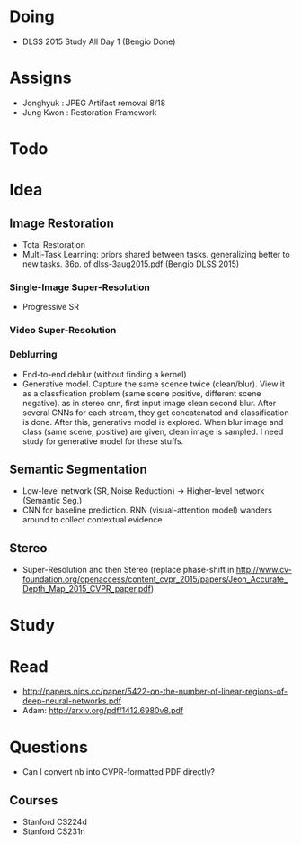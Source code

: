 # Doing
- DLSS 2015 Study All Day 1 (Bengio Done)

# Assigns

- Jonghyuk : JPEG Artifact removal 8/18
- Jung Kwon : Restoration Framework 

# Todo
# Idea
## Image Restoration
- Total Restoration 
- Multi-Task Learning: priors shared between tasks. generalizing better to new tasks. 36p. of dlss-3aug2015.pdf (Bengio DLSS 2015)

### Single-Image Super-Resolution
- Progressive SR

### Video Super-Resolution

### Deblurring
- End-to-end deblur (without finding a kernel)
- Generative model. Capture the same scence twice (clean/blur). View it as a classfication problem (same scene positive, different scene negative). as in stereo cnn, first input image clean second blur. After several CNNs for each stream, they get concatenated and classification is done. After this, generative model is explored. When blur image and class (same scene, positive) are given, clean image is sampled. I need study for generative model for these stuffs.

## Semantic Segmentation

- Low-level network (SR, Noise Reduction) -> Higher-level network (Semantic Seg.)
- CNN for baseline prediction. RNN (visual-attention model) wanders around to collect contextual evidence

## Stereo
- Super-Resolution and then Stereo (replace phase-shift in http://www.cv-foundation.org/openaccess/content_cvpr_2015/papers/Jeon_Accurate_Depth_Map_2015_CVPR_paper.pdf)

# Study

# Read 

- http://papers.nips.cc/paper/5422-on-the-number-of-linear-regions-of-deep-neural-networks.pdf
- Adam: http://arxiv.org/pdf/1412.6980v8.pdf

# Questions

- Can I convert nb into CVPR-formatted PDF directly?

## Courses

- Stanford CS224d
- Stanford CS231n
